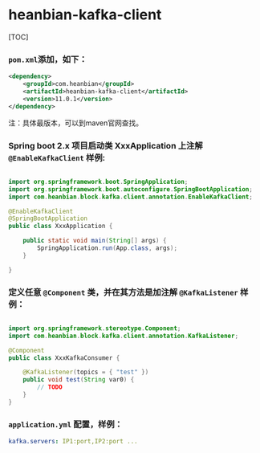 # heanbian-kafka-client

[TOC]

### `pom.xml`添加，如下：

```xml
<dependency>
	<groupId>com.heanbian</groupId>
	<artifactId>heanbian-kafka-client</artifactId>
	<version>11.0.1</version>
</dependency>
```
注：具体最版本，可以到maven官网查找。

### Spring boot 2.x 项目启动类 XxxApplication 上注解 `@EnableKafkaClient` 样例:

```java

import org.springframework.boot.SpringApplication;
import org.springframework.boot.autoconfigure.SpringBootApplication;
import com.heanbian.block.kafka.client.annotation.EnableKafkaClient;

@EnableKafkaClient
@SpringBootApplication
public class XxxApplication {

	public static void main(String[] args) {
		SpringApplication.run(App.class, args);
	}

}

```

### 定义任意 `@Component` 类，并在其方法是加注解 `@KafkaListener` 样例：

```java

import org.springframework.stereotype.Component;
import com.heanbian.block.kafka.client.annotation.KafkaListener;

@Component
public class XxxKafkaConsumer {

	@KafkaListener(topics = { "test" })
	public void test(String var0) {
		// TODO
	}
}

```
### `application.yml` 配置，样例：

```yaml
kafka.servers: IP1:port,IP2:port ...
```
